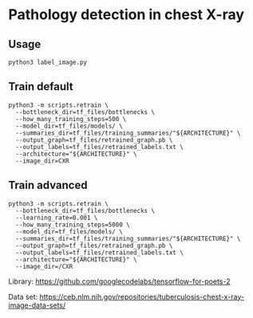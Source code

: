 
# Pathology detection in chest X-ray
## Usage
```
python3 label_image.py
```

## Train default
```
python3 -m scripts.retrain \
  --bottleneck_dir=tf_files/bottlenecks \
  --how_many_training_steps=500 \
  --model_dir=tf_files/models/ \
  --summaries_dir=tf_files/training_summaries/"${ARCHITECTURE}" \
  --output_graph=tf_files/retrained_graph.pb \
  --output_labels=tf_files/retrained_labels.txt \
  --architecture="${ARCHITECTURE}" \
  --image_dir=CXR
```

## Train advanced
```
python3 -m scripts.retrain \
  --bottleneck_dir=tf_files/bottlenecks \
  --learning_rate=0.001 \
  --how_many_training_steps=5000 \
  --model_dir=tf_files/models/ \
  --summaries_dir=tf_files/training_summaries/"${ARCHITECTURE}" \
  --output_graph=tf_files/retrained_graph.pb \
  --output_labels=tf_files/retrained_labels.txt \
  --architecture="${ARCHITECTURE}" \
  --image_dir=/CXR
```

Library:
https://github.com/googlecodelabs/tensorflow-for-poets-2

Data set:
https://ceb.nlm.nih.gov/repositories/tuberculosis-chest-x-ray-image-data-sets/
